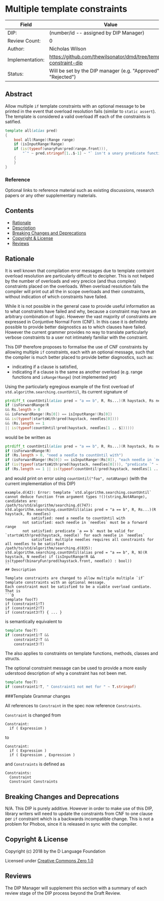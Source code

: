 # Multiple template constraints

| Field           | Value                                                           |
|-----------------|-----------------------------------------------------------------|
| DIP:            | (number/id -- assigned by DIP Manager)                          |
| Review Count:   | 0                                                               |
| Author:         | Nicholas Wilson                                                 |
| Implementation: | https://github.com/thewilsonator/dmd/tree/template-constraint-dip |
| Status:         | Will be set by the DIP manager (e.g. "Approved" or "Rejected")  |

## Abstract

Allow multiple `if` template constraints with an optional message to be printed in the 
event that overload resolution fails (similar to `static assert`). The template is 
considered a valid overload iff each of the constraints is satified.

```D
template all(alias pred)
{
    bool all(Range)(Range range)
    if (isInputRange!Range)
    if (is(typeof(unaryFun!pred(range.front))),
        "`" ~ pred.stringof[1..$-1] ~ "` isn't a unary predicate function for range.front"))
    {
    }
}
```

### Reference

Optional links to reference material such as existing discussions, research papers
or any other supplementary materials.

## Contents
* [Rationale](#rationale)
* [Description](#description)
* [Breaking Changes and Deprecations](#breaking-changes-and-deprecations)
* [Copyright & License](#copyright--license)
* [Reviews](#reviews)

## Rationale

It is well known that compilation error messages due to template contraint overload resolution 
are particularly difficult to decipher. This is not helped by the number of overloads and very 
precice (and thus complex) constraints placed on the overloads. When overload resolution fails
the compiler will print out all the in scope overloads and their constraints, without indication
of which constraints have failed.

While it is not possible in the general case to provide useful information as to what constraints
have failed and why, because a constraint may have an arbitrary combination of logic. However the vast 
majority of constraints are expressed in Conjuntive Normal Form (CNF). In this case it is definitely 
possible to provide better daignostics as to which clauses have failed. However the current grammer
provides no way to translate particularly verbose constraints to a user not intimately familiar with 
the constraint.

This DIP therefore proposes to formalise the use of CNF constraints by allowing multiple `if` constraints,
each with an optional message, such that the compiler is much better placed to provide better diagnostics,
such as:

* indicating if a clause is satisfied, 
* indicating if a clause is the same as another overload (e.g. range functions and `isRange!Range`) (not implemented yet)

Using the particularly egregious example of the first overload of `std.algorithm.searching.countUntil`,
its current signature of

```D
ptrdiff_t countUntil(alias pred = "a == b", R, Rs...)(R haystack, Rs needles)
if (isForwardRange!R
&& Rs.length > 0
&& isForwardRange!(Rs[0]) == isInputRange!(Rs[0])
&& is(typeof(startsWith!pred(haystack, needles[0])))
&& (Rs.length == 1
|| is(typeof(countUntil!pred(haystack, needles[1 .. $])))))
```

would be be written as 

```D
ptrdiff_t countUntil(alias pred = "a == b", R, Rs...)(R haystack, Rs needles)
if (isForwardRange!R)
if (Rs.length > 0, "need a needle to countUntil with")
if (isForwardRange!(Rs[0]) == isInputRange!(Rs[0]), "each needle in `needles` must be a forward range") //TODO: is this actually what this means?
if (is(typeof(startsWith!pred(haystack, needles[0]))), "predicate `" ~ pred.stringof "` must be valid for `startsWith!pred(haystack, needle)` for each needle in `needles`")
if (Rs.length == 1 || is(typeof(countUntil!pred(haystack, needles[1 .. $]))),"multiple needles requires all constraints for all needles to be satisfied")
```
and would print on error using `countUntil("foo", notARange)` (with the current implementation of this DIP)
```
example.d(42): Error: template `std.algorithm.searching.countUntil` cannot deduce function from argument types !()(string,NotARange), candidates are: 
/path/to/std/algorithm/searching.d(747): std.algorithm.searching.countUntil(alias pred = "a == b", R, Rs...)(R haystack, Rs needles)
            satisfied: need a needle to countUntil with
        not satisfied: each needle in `needles` must be a forward range
        not satisfied: predicate `a == b` must be valid for `startsWith!pred(haystack, needle)` for each needle in `needles`
            satisfied: multiple needles requires all constraints for all needles to be satisfied
/path/to/std/algorithm/searching.d(835): std.algorithm.searching.countUntil(alias pred = "a == b", R, N)(R haystack, N needle) if (isInputRange!R && is(typeof(binaryFun!pred(haystack.front, needle)) : bool))
``
## Description

Template constraints are changed to allow multiple multiple `if` template constraints with an optional message.
Each constraint must be satisfied to be a viable overload candiate. That is 
```D
template foo(T) 
if (constraint1!T) 
if (constraint2!T)
if (constraint3!T) { ... }
```
is semantically equivalent to 
```D
template foo(T) 
if (constraint1!T &&
    constraint2!T &&
    constraint3!T)
```
The also applies to constraints on template functions, methods, classes and structs.

The optional constraint message can be used to provide a more easily uderstood description of why a 
constraint has not been met.

```D
template foo(T) 
if (constraint1!T, " Constraint1 not met for " ~ T.stringof) 
```

###Template Grammar changes

All references to `Constraint` in the spec now reference `Constraints`.

`Constraint` is changed from 
```
Constraint:
  if ( Expression )
```
to 
```
Constraint:
  if ( Expression )
  if ( Expression , Expression )
```

and `Constraints` is defined as 
```
Constraints:
  Constraint
  Constraint Constraints
```

## Breaking Changes and Deprecations

N/A. This DIP is purely additive. However in order to make use of this DIP, library writers will need 
to update the constraints from CNF to one clause per `if` constraint which is a backwards incompatible change.
This is not a problem for Phobos, since it is released in sync with the compiler.


## Copyright & License

Copyright (c) 2018 by the D Language Foundation

Licensed under [Creative Commons Zero 1.0](https://creativecommons.org/publicdomain/zero/1.0/legalcode.txt)

## Reviews

The DIP Manager will supplement this section with a summary of each review stage
of the DIP process beyond the Draft Review.
